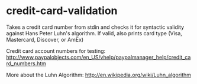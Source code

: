 credit-card-validation
======================

Takes a credit card number from stdin and checks it for 
syntactic validity against Hans Peter Luhn's algorithm.
If valid, also prints card type (Visa, Mastercard, Discover, or AmEx)

Credit card account numbers for testing:
   http://www.paypalobjects.com/en_US/vhelp/paypalmanager_help/credit_card_numbers.htm

More about the Luhn Algorithm:
   http://en.wikipedia.org/wiki/Luhn_algorithm
